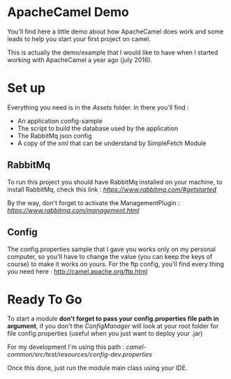# ApacheCamel Demo

You'll find here a little demo about how ApacheCamel does work and some leads
to help you start your first project on camel.

This is actually the demo/example that I would like to have when I started
working with ApacheCamel a year ago (july 2016).

# Set up

Everything you need is in the _Assets_ folder.
In there you'll find :
* An application config-sample
* The script to build the database used by the application
* The RabbitMq json config
* A copy of the xml that can be understand by SimpleFetch Module


## RabbitMq

To run this project you should have RabbitMq installed on your machine, to install
RabbitMq, check this link : _https://www.rabbitmq.com/#getstarted_

By the way, don't forget to activate the ManagementPlugin : _https://www.rabbitmq.com/management.html_

## Config

The config.properties sample that I gave you works only on my personal computer, so you'll have to change the value (you can keep the keys of course) to make it works on yours.
For the ftp config, you'll find every thing you need here : http://camel.apache.org/ftp.html

# Ready To Go

To start a module **don't forget to pass your config.properties file path
in argument**, if you don't the _ConfigManager_ will look at your root folder for file config.properties (useful when you just want to deploy your .jar)

For my development I'm using this path : _camel-common/src/test/resources/config-dev.properties_

Once this done, just run the module main class using your IDE.


